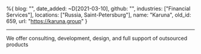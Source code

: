 %{
  blog: "",
  date_added: ~D[2021-03-10],
  github: "",
  industries: ["Financial Services"],
  locations: ["Russia, Saint-Petersburg"],
  name: "Karuna",
  old_id: 659,
  url: "https://karuna.group"
}

---

We offer consulting, development, design, and full support of outsourced products
